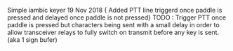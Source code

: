 Simple iambic keyer
19 Nov 2018 {
   Added PTT line triggerd once paddle is pressed and delayed once paddle is not pressed}
 TODO : Trigger PTT once paddle is pressed but characters being sent with a small delay in order to allow transceiver relays to fully switch on transmit before any key is sent. (aka 1 sign bufer)  
    
